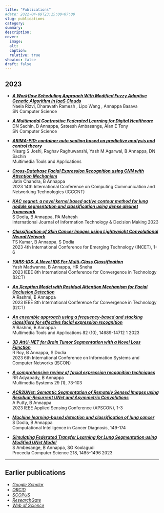 ```yaml
---
title: "Publications"
#date: 2022-04-09T23:15:00+07:00
slug: publications
category:
summary:
description: 
cover:
  image:
  alt:
  caption: 
  relative: true
showtoc: false
draft: false
---
```

**2023**
---
- [***A Workflow Scheduling Approach With Modified Fuzzy Adaptive Genetic Algorithm in IaaS Clouds***](https://ieeexplore.ieee.org/document/9772303)  
Naela Rizvi, Dharavath Ramesh , Lipo Wang , Annappa Basava  
SN Computer Science
- [***A Multimodal Contrastive Federated Learning for Digital Healthcare***](https://link.springer.com/article/10.1007/s42979-023-02124-1)  
DN Sachin, B Annappa, Sateesh Ambasange, Alan E Tony   
SN Computer Science
- [***ARIMA-PID: container auto scaling based on predictive analysis and control theory***](https://link.springer.com/article/10.1007/s11042-023-16587-0)  
Nisarg S Joshi, Raghav Raghuwanshi, Yash M Agarwal, B Annappa, DN Sachin   
Multimedia Tools and Applications
- [***Cross-Database Facial Expression Recognition using CNN with Attention Mechanism***](https://ieeexplore.ieee.org/abstract/document/10308238)  
Jatin Chandra, B Annappa   
2023 14th International Conference on Computing Communication and Networking Technologies (ICCCNT)
- [***KAC segnet: a novel kernel based active contour method for lung nodule segmentation and classification using dense alexnet framework***](https://www.worldscientific.com/doi/abs/10.1142/S0219622023500700)  
S Dodia, B Annappa, PA Mahesh   
International Journal of Information Technology & Decision Making		2023

- [***Classification of Skin Cancer Images using Lightweight Convolutional Neural Network***](https://ieeexplore.ieee.org/abstract/document/10170637/)   
TS Kumar, B Annappa, S Dodia  
2023 4th International Conference for Emerging Technology (INCET), 1-6

- [***YARS-IDS: A Novel IDS For Multi-Class Classification***](https://ieeexplore.ieee.org/abstract/document/10126301/)  
Yash Madwanna, B Annappa, HR Sneha  
2023 IEEE 8th International Conference for Convergence in Technology (I2CT)

- [***An Xception Model with Residual Attention Mechanism for Facial Occlusion Detection***](https://ieeexplore.ieee.org/abstract/document/10126182/)  
A Rashmi, B Annappa   
2023 IEEE 8th International Conference for Convergence in Technology (I2CT)

- [***An ensemble approach using a frequency-based and stacking classifiers for effective facial expression recognition***](https://link.springer.com/article/10.1007/s11042-022-13940-7)  
A Rashmi, B Annappa \
Multimedia Tools and Applications 82 (10), 14689-14712	1	2023

- [***3D AttU-NET for Brain Tumor Segmentation with a Novel Loss Function***](https://ieeexplore.ieee.org/abstract/document/10112146/)  
R Roy, B Annappa, S Dodia  
2023 6th International Conference on Information Systems and Computer Networks (ISCON)

- [***A comprehensive review of facial expression recognition techniques***](https://link.springer.com/article/10.1007/s00530-022-00984-w)  \
RR Adyapady, B Annappa  \
Multimedia Systems 29 (1), 73-103

- [***ACR2UNet: Semantic Segmentation of Remotely Sensed Images using Residual-Recurrent UNet and Asymmetric Convolutions***](https://ieeexplore.ieee.org/abstract/document/10101256/)  
A Putty, B Annappa  
2023 IEEE Applied Sensing Conference (APSCON), 1-3

- [***Machine learning-based detection and classification of lung cancer***](https://www.sciencedirect.com/science/article/pii/B978032385240100002X)  
S Dodia, B Annappa  
Computational Intelligence in Cancer Diagnosis, 149-174

- [***Simulating Federated Transfer Learning for Lung Segmentation using Modified UNet Model***](https://www.sciencedirect.com/science/article/pii/S1877050923001278)  
S Ambesange, B Annappa, SG Koolagudi  
Procedia Computer Science 218, 1485-1496 2023


---
**Earlier publications**
---

- [*Google Scholar*](https://scholar.google.co.in/citations?user=X6XzPxYAAAAJ&hl=en)
- [*ORCID*](https://orcid.org/0000-0002-4049-3677)
- [*SCOPUS*](https://www.scopus.com/authid/detail.uri?authorId=35179174200)
- [*ResearchGate*](https://www.researchgate.net/profile/Annappa-Basava)
- [*Web of Science*](http://www.researcherid.com/rid/P-3077-2014)
